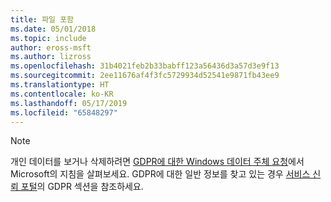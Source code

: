 ```yaml
---
title: 파일 포함
ms.date: 05/01/2018
ms.topic: include
author: eross-msft
ms.author: lizross
ms.openlocfilehash: 31b4021feb2b33babff123a56436d3a57d3e9f13
ms.sourcegitcommit: 2ee11676af4f3fc5729934d52541e9871fb43ee9
ms.translationtype: HT
ms.contentlocale: ko-KR
ms.lasthandoff: 05/17/2019
ms.locfileid: "65848297"
---
```

> [!NOTE]
> 개인 데이터를 보거나 삭제하려면 [GDPR에 대한 Windows 데이터 주체 요청](/microsoft-365/compliance/gdpr-dsr-windows)에서 Microsoft의 지침을 살펴보세요. GDPR에 대한 일반 정보를 찾고 있는 경우 [서비스 신뢰 포털](https://servicetrust.microsoft.com/ViewPage/GDPRGetStarted)의 GDPR 섹션을 참조하세요.

[//]: # (5/22/2018: 이 파일이 분리될 수도 있지만 삭제하지 마세요.)